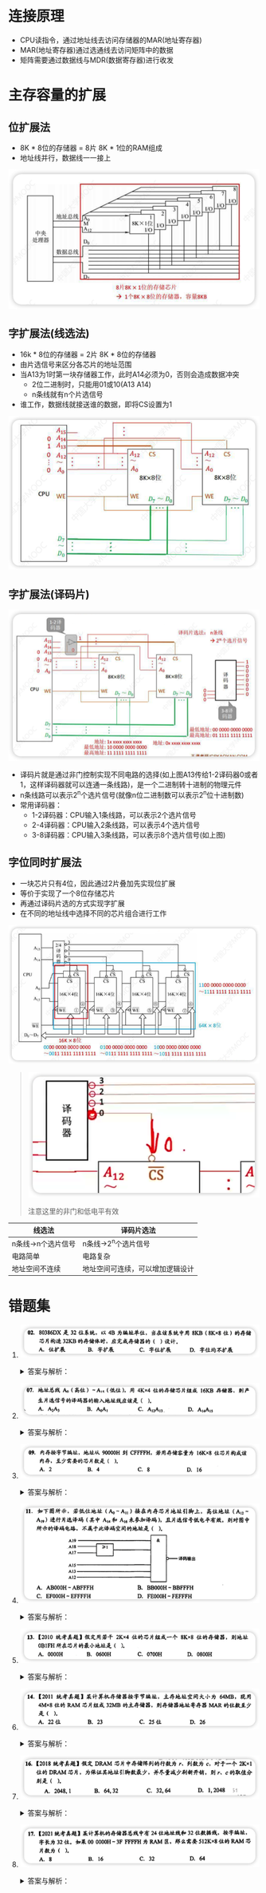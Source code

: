 # 连接原理

- CPU读指令，通过地址线去访问存储器的MAR(地址寄存器)
- MAR(地址寄存器)通过选通线去访问矩阵中的数据
- 矩阵需要通过数据线与MDR(数据寄存器)进行收发

# 主存容量的扩展

## 位扩展法

- 8K * 8位的存储器 = 8片 8K * 1位的RAM组成
- 地址线并行，数据线一一接上

![image-20230511200501815](../../assets/images/image-20230511200501815.png)

## 字扩展法(线选法)

- 16k * 8位的存储器 = 2片 8K * 8位的存储器
- 由片选信号来区分各芯片的地址范围
- 当A13为1时第一块存储器工作，此时A14必须为0，否则会造成数据冲突
  - 2位二进制时，只能用01或10(A13 A14)
  - n条线就有n个片选信号
- 谁工作，数据线就接送谁的数据，即将CS设置为1

![image-20230511200928880](../../assets/images/image-20230511200928880.png)

## 字扩展法(译码片)

![image-20230511202001081](../../assets/images/image-20230511202001081.png)

- 译码片就是通过非门控制实现不同电路的选择(如上图A13传给1-2译码器0或者1，这样译码器就可以连通一条线路)，是一个二进制转十进制的物理元件
- n条线路可以表示2<sup>n</sup>个选片信号(就像n位二进制数可以表示2<sup>n</sup>位十进制数)
- 常用译码器：
  - 1-2译码器：CPU输入1条线路，可以表示2个选片信号
  - 2-4译码器：CPU输入2条线路，可以表示4个选片信号
  - 3-8译码器：CPU输入3条线路，可以表示8个选片信号(如上图)

## 字位同时扩展法

- 一块芯片只有4位，因此通过2片叠加先实现位扩展
- 等价于实现了一个8位存储芯片
- 再通过译码片选的方式实现字扩展
- 在不同的地址线中选择不同的芯片组合进行工作

![image-20230511203250950](../../assets/images/image-20230511203250950.png)

> ![image-20230511204612448](../../assets/images/image-20230511204612448.png)
>
> 注意这里的非门和低电平有效

| 线选法             | 译码片选法                       |
| ------------------ | -------------------------------- |
| n条线->n个选片信号 | n条线->2<sup>n</sup>个选片信号   |
| 电路简单           | 电路复杂                         |
| 地址空间不连续     | 地址空间可连续，可以增加逻辑设计 |

# 错题集

1. ![image-20230513141223664](../../assets/images/image-20230513141223664.png)

   <details>
     <summary>答案与解析：</summary>
     <br />
     答案： A
     <br />
     解析：<br />
     4B = 32bit = 32位<br />
     用8位存储芯片构造成32位需要位扩展，变成8K * 32位 = 32KB<br />
     所以不需要再进行字扩展
   </details>

2. ![image-20230513141449564](../../assets/images/image-20230513141449564.png)

   <details>
     <summary>答案与解析：</summary>
     <br />
     答案： A
     <br />
     解析：<br />
     4K * 4位扩展成16KB需要8块存储芯片<br />
     如果16KB的存储器是32K * 4位，需要15根地址线，其中存储芯片用log<sub>2</sub>4K = 12根，所以需要3根地址线作为地址线输入，答案都给的两根所以存储器不是4位<br />
     如果是16K * 8位，需要log<sup>2</sup>16K = 14根地址线，存储芯片用12根所以剩下2根作为地址线输入，四个选项都是2根所以16KB的存储器是16K * 8位<br />
     这里的地址总线是从高位往低位排的，所以12根地址线是A<sup>4</sup> - A<sup>15</sup><br />
     再往前两根就是译码器输入的地址线，即A<sup>3</sup>和A<sup>2</sup>
     <img src="../../assets/images/image-20230513144620702.png" alt="image-20230513144620702" />
   </details>

3. ![image-20230513141513997](../../assets/images/image-20230513141513997.png)

   <details>
     <summary>答案与解析：</summary>
     <br />
     答案： D
     <br />
     解析：<br />
     CFFFF H - 90000 H + 1= 40000 H = 2<sup>18</sup> = 256K<br />
     按字节编址，一个地址是8位所以总容量为 256K * 8位<br />
     (256K * 8位) / (16K * 8位) = 16
   </details>

4. ![image-20230513141533085](../../assets/images/image-20230513141533085.png)

   <details>
     <summary>答案与解析：</summary>
     <br />
     答案： D
     <br />
     解析：<br />
     8个高位地址为片选译码所以把四个选项的前8位写出来就是<br />
     A. 1<font color="green">01</font><font color="grey">0</font> 1<font color="grey">0</font>11		B.1<font color="green">01</font><font color="grey">1</font> 1<font color="grey">0</font>11<br />
     C. 1<font color="green">11</font><font color="grey">0</font> 1<font color="grey">1</font>11		D.1<font color="green">11</font><font color="grey">1</font> 1<font color="grey">1</font>10<br />
     灰色的是不生效线路，绿色部分有一个1即可输出1(题目中的A17和A18)<br />
     低电平生效所以译码输出为0，前面有非门所以译码器应该输出1<br />
     译码器中进行与运算，如果出现0就会导致输出0，即译码输出1，所接芯片不生效<br />
     四个选项中只有D选项的A12位置为0导致最后译码输出为1
   </details>

5. ![image-20230513141547752](../../assets/images/image-20230513141547752.png)

   <details>
     <summary>答案与解析：</summary>
     <br />
     答案： D
     <br />
     解析：<br />
     <img src="../../assets/images/image-20230513152214311.png" alt="image-20230513152214311" />
   </details>

6. ![image-20230513141609419](../../assets/images/image-20230513141609419.png)

   <details>
     <summary>答案与解析：</summary>
     <br />
     答案： D
     <br />
     解析：<br />
     主存地址空间决定MAR位数，组成的32MB的主存储器只是没有把主存地址空间全部用完<br />
     64MB = 2<sup>26</sup>B<br />
     所以至少为26位
   </details>

7. ![image-20230513141643619](../../assets/images/image-20230513141643619.png)

   <details>
     <summary>答案与解析：</summary>
     <br />
     答案： C
     <br />
     解析：<br />
     依题意，这是一个 r * c位的芯片，r*c=2K*1=2<sup>11</sup><br />
     DRAM使用行列地址线复用技术，所以存储阵列越接近正方形越好，即r和c差值越小越好<br />
     为了减少刷新，行越少越好(按行刷新)，所以选C
   </details>

8. ![image-20230513141714198](../../assets/images/image-20230513141714198.png)

   <details>
     <summary>答案与解析：</summary>
     <br />
     答案： D
     <br />
     解析：<br />
     3F FFFFH - 00 0000H + 1 = 40 0000H = 2<sup>22</sup>个地址<br />
     按字编址且字长为32位，所以存储芯片为 2<sup>22</sup> * 32bit = 2<sup>27</sup>bit<br />
     2<sup>27</sup>bit / 2<sup>19</sup>*8bit = 2<sup>5</sup> = 32
   </details>
